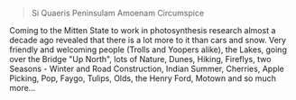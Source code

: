 >Si Quaeris Peninsulam Amoenam Circumspice

Coming to the Mitten State to work in photosynthesis research almost a decade ago revealed that there is a lot more to it than cars and snow. Very friendly and welcoming people (Trolls and Yoopers alike), the Lakes, going over the Bridge "Up North", lots of Nature, Dunes, Hiking, Fireflys, two Seasons - Winter and Road Construction, Indian Summer, Cherries, Apple Picking, Pop, Faygo, Tulips, Olds, the Henry Ford, Motown and so much more…
